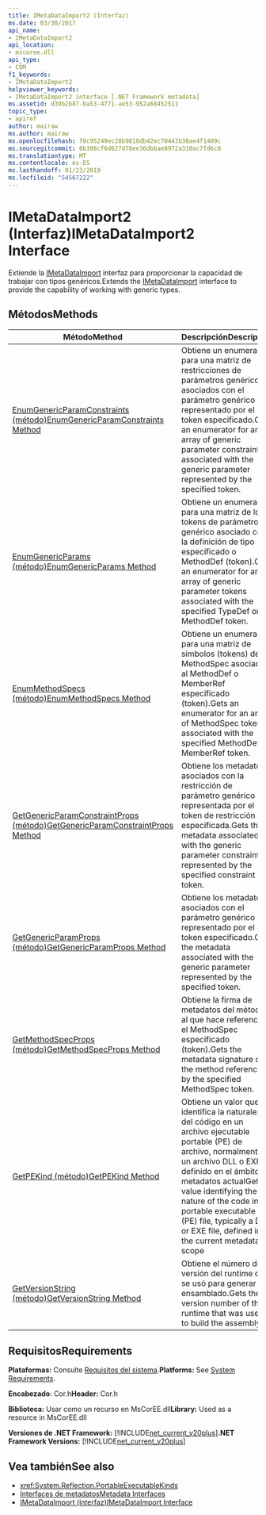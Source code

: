 ```yaml
---
title: IMetaDataImport2 (Interfaz)
ms.date: 03/30/2017
api_name:
- IMetaDataImport2
api_location:
- mscoree.dll
api_type:
- COM
f1_keywords:
- IMetaDataImport2
helpviewer_keywords:
- IMetaDataImport2 interface [.NET Framework metadata]
ms.assetid: d39b2b87-ba53-4771-ae53-952a68452511
topic_type:
- apiref
author: mairaw
ms.author: mairaw
ms.openlocfilehash: f8c95249ec28b9018db42ec70443b30ae4f1409c
ms.sourcegitcommit: 6b308cf6d627d78ee36dbbae8972a310ac7fd6c8
ms.translationtype: MT
ms.contentlocale: es-ES
ms.lasthandoff: 01/23/2019
ms.locfileid: "54567222"
---
```

# <a name="imetadataimport2-interface"></a><span data-ttu-id="bdfb7-102">IMetaDataImport2 (Interfaz)</span><span class="sxs-lookup"><span data-stu-id="bdfb7-102">IMetaDataImport2 Interface</span></span>
<span data-ttu-id="bdfb7-103">Extiende la [IMetaDataImport](../../../../docs/framework/unmanaged-api/metadata/imetadataimport-interface.md) interfaz para proporcionar la capacidad de trabajar con tipos genéricos.</span><span class="sxs-lookup"><span data-stu-id="bdfb7-103">Extends the [IMetaDataImport](../../../../docs/framework/unmanaged-api/metadata/imetadataimport-interface.md) interface to provide the capability of working with generic types.</span></span>  
  
## <a name="methods"></a><span data-ttu-id="bdfb7-104">Métodos</span><span class="sxs-lookup"><span data-stu-id="bdfb7-104">Methods</span></span>  
  
|<span data-ttu-id="bdfb7-105">Método</span><span class="sxs-lookup"><span data-stu-id="bdfb7-105">Method</span></span>|<span data-ttu-id="bdfb7-106">Descripción</span><span class="sxs-lookup"><span data-stu-id="bdfb7-106">Description</span></span>|  
|------------|-----------------|  
|[<span data-ttu-id="bdfb7-107">EnumGenericParamConstraints (método)</span><span class="sxs-lookup"><span data-stu-id="bdfb7-107">EnumGenericParamConstraints Method</span></span>](../../../../docs/framework/unmanaged-api/metadata/imetadataimport2-enumgenericparamconstraints-method.md)|<span data-ttu-id="bdfb7-108">Obtiene un enumerador para una matriz de restricciones de parámetros genéricos asociados con el parámetro genérico representado por el token especificado.</span><span class="sxs-lookup"><span data-stu-id="bdfb7-108">Gets an enumerator for an array of generic parameter constraints associated with the generic parameter represented by the specified token.</span></span>|  
|[<span data-ttu-id="bdfb7-109">EnumGenericParams (método)</span><span class="sxs-lookup"><span data-stu-id="bdfb7-109">EnumGenericParams Method</span></span>](../../../../docs/framework/unmanaged-api/metadata/imetadataimport2-enumgenericparams-method.md)|<span data-ttu-id="bdfb7-110">Obtiene un enumerador para una matriz de los tokens de parámetro genérico asociado con la definición de tipo especificado o MethodDef (token).</span><span class="sxs-lookup"><span data-stu-id="bdfb7-110">Gets an enumerator for an array of generic parameter tokens associated with the specified TypeDef or MethodDef token.</span></span>|  
|[<span data-ttu-id="bdfb7-111">EnumMethodSpecs (método)</span><span class="sxs-lookup"><span data-stu-id="bdfb7-111">EnumMethodSpecs Method</span></span>](../../../../docs/framework/unmanaged-api/metadata/imetadataimport2-enummethodspecs-method.md)|<span data-ttu-id="bdfb7-112">Obtiene un enumerador para una matriz de símbolos (tokens) de MethodSpec asociada al MethodDef o MemberRef especificado (token).</span><span class="sxs-lookup"><span data-stu-id="bdfb7-112">Gets an enumerator for an array of MethodSpec tokens associated with the specified MethodDef or MemberRef token.</span></span>|  
|[<span data-ttu-id="bdfb7-113">GetGenericParamConstraintProps (método)</span><span class="sxs-lookup"><span data-stu-id="bdfb7-113">GetGenericParamConstraintProps Method</span></span>](../../../../docs/framework/unmanaged-api/metadata/imetadataimport2-getgenericparamconstraintprops-method.md)|<span data-ttu-id="bdfb7-114">Obtiene los metadatos asociados con la restricción de parámetro genérico representada por el token de restricción especificada.</span><span class="sxs-lookup"><span data-stu-id="bdfb7-114">Gets the metadata associated with the generic parameter constraint represented by the specified constraint token.</span></span>|  
|[<span data-ttu-id="bdfb7-115">GetGenericParamProps (método)</span><span class="sxs-lookup"><span data-stu-id="bdfb7-115">GetGenericParamProps Method</span></span>](../../../../docs/framework/unmanaged-api/metadata/imetadataimport2-getgenericparamprops-method.md)|<span data-ttu-id="bdfb7-116">Obtiene los metadatos asociados con el parámetro genérico representado por el token especificado.</span><span class="sxs-lookup"><span data-stu-id="bdfb7-116">Gets the metadata associated with the generic parameter represented by the specified token.</span></span>|  
|[<span data-ttu-id="bdfb7-117">GetMethodSpecProps (método)</span><span class="sxs-lookup"><span data-stu-id="bdfb7-117">GetMethodSpecProps Method</span></span>](../../../../docs/framework/unmanaged-api/metadata/imetadataimport2-getmethodspecprops-method.md)|<span data-ttu-id="bdfb7-118">Obtiene la firma de metadatos del método al que hace referencia el MethodSpec especificado (token).</span><span class="sxs-lookup"><span data-stu-id="bdfb7-118">Gets the metadata signature of the method referenced by the specified MethodSpec token.</span></span>|  
|[<span data-ttu-id="bdfb7-119">GetPEKind (método)</span><span class="sxs-lookup"><span data-stu-id="bdfb7-119">GetPEKind Method</span></span>](../../../../docs/framework/unmanaged-api/metadata/imetadataimport2-getpekind-method.md)|<span data-ttu-id="bdfb7-120">Obtiene un valor que identifica la naturaleza del código en un archivo ejecutable portable (PE) de archivo, normalmente un archivo DLL o EXE, definido en el ámbito de metadatos actual</span><span class="sxs-lookup"><span data-stu-id="bdfb7-120">Gets a value identifying the nature of the code in a portable executable (PE) file, typically a DLL or EXE file, defined in the current metadata scope</span></span>|  
|[<span data-ttu-id="bdfb7-121">GetVersionString (método)</span><span class="sxs-lookup"><span data-stu-id="bdfb7-121">GetVersionString Method</span></span>](../../../../docs/framework/unmanaged-api/metadata/imetadataimport2-getversionstring-method.md)|<span data-ttu-id="bdfb7-122">Obtiene el número de versión del runtime que se usó para generar el ensamblado.</span><span class="sxs-lookup"><span data-stu-id="bdfb7-122">Gets the version number of the runtime that was used to build the assembly.</span></span>|  
  
## <a name="requirements"></a><span data-ttu-id="bdfb7-123">Requisitos</span><span class="sxs-lookup"><span data-stu-id="bdfb7-123">Requirements</span></span>  
 <span data-ttu-id="bdfb7-124">**Plataformas:** Consulte [Requisitos del sistema](../../../../docs/framework/get-started/system-requirements.md).</span><span class="sxs-lookup"><span data-stu-id="bdfb7-124">**Platforms:** See [System Requirements](../../../../docs/framework/get-started/system-requirements.md).</span></span>  
  
 <span data-ttu-id="bdfb7-125">**Encabezado**: Cor.h</span><span class="sxs-lookup"><span data-stu-id="bdfb7-125">**Header:** Cor.h</span></span>  
  
 <span data-ttu-id="bdfb7-126">**Biblioteca:** Usar como un recurso en MsCorEE.dll</span><span class="sxs-lookup"><span data-stu-id="bdfb7-126">**Library:** Used as a resource in MsCorEE.dll</span></span>  
  
 <span data-ttu-id="bdfb7-127">**Versiones de .NET Framework:** [!INCLUDE[net_current_v20plus](../../../../includes/net-current-v20plus-md.md)]</span><span class="sxs-lookup"><span data-stu-id="bdfb7-127">**.NET Framework Versions:** [!INCLUDE[net_current_v20plus](../../../../includes/net-current-v20plus-md.md)]</span></span>  
  
## <a name="see-also"></a><span data-ttu-id="bdfb7-128">Vea también</span><span class="sxs-lookup"><span data-stu-id="bdfb7-128">See also</span></span>
- <xref:System.Reflection.PortableExecutableKinds>
- [<span data-ttu-id="bdfb7-129">Interfaces de metadatos</span><span class="sxs-lookup"><span data-stu-id="bdfb7-129">Metadata Interfaces</span></span>](../../../../docs/framework/unmanaged-api/metadata/metadata-interfaces.md)
- [<span data-ttu-id="bdfb7-130">IMetaDataImport (interfaz)</span><span class="sxs-lookup"><span data-stu-id="bdfb7-130">IMetaDataImport Interface</span></span>](../../../../docs/framework/unmanaged-api/metadata/imetadataimport-interface.md)
